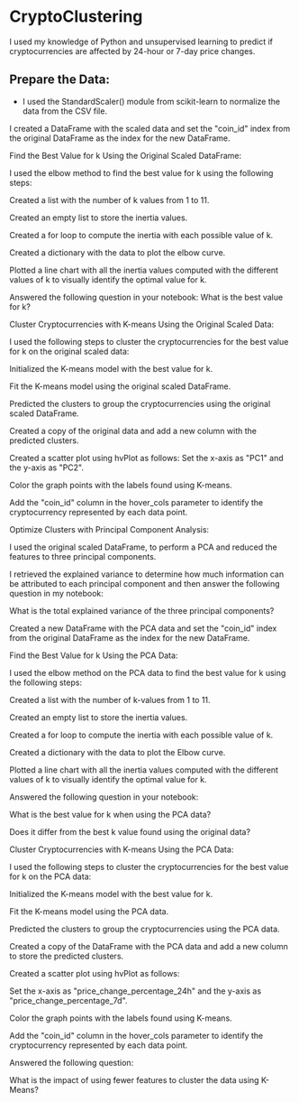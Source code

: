 # CryptoClustering

I used my knowledge of Python and unsupervised learning to predict if cryptocurrencies are affected by 24-hour or 7-day price changes.

## Prepare the Data:

* I used the StandardScaler() module from scikit-learn to normalize the data from the CSV file.

I created a DataFrame with the scaled data and set the "coin_id" index from the original DataFrame as the index for the new DataFrame.

Find the Best Value for k Using the Original Scaled DataFrame:

I used the elbow method to find the best value for k using the following steps:

Created a list with the number of k values from 1 to 11.

Created an empty list to store the inertia values.

Created a for loop to compute the inertia with each possible value of k.

Created a dictionary with the data to plot the elbow curve.

Plotted a line chart with all the inertia values computed with the different values of k to visually identify the optimal value for k.

Answered the following question in your notebook: What is the best value for k?

Cluster Cryptocurrencies with K-means Using the Original Scaled Data:

I used the following steps to cluster the cryptocurrencies for the best value for k on the original scaled data:

Initialized the K-means model with the best value for k.

Fit the K-means model using the original scaled DataFrame.

Predicted the clusters to group the cryptocurrencies using the original scaled DataFrame.

Created a copy of the original data and add a new column with the predicted clusters.

Created a scatter plot using hvPlot as follows:
Set the x-axis as "PC1" and the y-axis as "PC2".

Color the graph points with the labels found using K-means.

Add the "coin_id" column in the hover_cols parameter to identify the cryptocurrency represented by each data point.

Optimize Clusters with Principal Component Analysis:

I used the original scaled DataFrame, to perform a PCA and reduced the features to three principal components.

I retrieved the explained variance to determine how much information can be attributed to each principal component and then answer the following question in my notebook:

What is the total explained variance of the three principal components?

Created a new DataFrame with the PCA data and set the "coin_id" index from the original DataFrame as the index for the new DataFrame.

Find the Best Value for k Using the PCA Data:

I used the elbow method on the PCA data to find the best value for k using the following steps:

Created a list with the number of k-values from 1 to 11.

Created an empty list to store the inertia values.

Created a for loop to compute the inertia with each possible value of k.

Created a dictionary with the data to plot the Elbow curve.

Plotted a line chart with all the inertia values computed with the different values of k to visually identify the optimal value for k.

Answered the following question in your notebook:

What is the best value for k when using the PCA data?

Does it differ from the best k value found using the original data?

Cluster Cryptocurrencies with K-means Using the PCA Data:

I used the following steps to cluster the cryptocurrencies for the best value for k on the PCA data:

Initialized the K-means model with the best value for k.

Fit the K-means model using the PCA data.

Predicted the clusters to group the cryptocurrencies using the PCA data.

Created a copy of the DataFrame with the PCA data and add a new column to store the predicted clusters.

Created a scatter plot using hvPlot as follows:

Set the x-axis as "price_change_percentage_24h" and the y-axis as "price_change_percentage_7d".

Color the graph points with the labels found using K-means.

Add the "coin_id" column in the hover_cols parameter to identify the cryptocurrency represented by each data point.

Answered the following question:

What is the impact of using fewer 
features to cluster the data using K-Means?